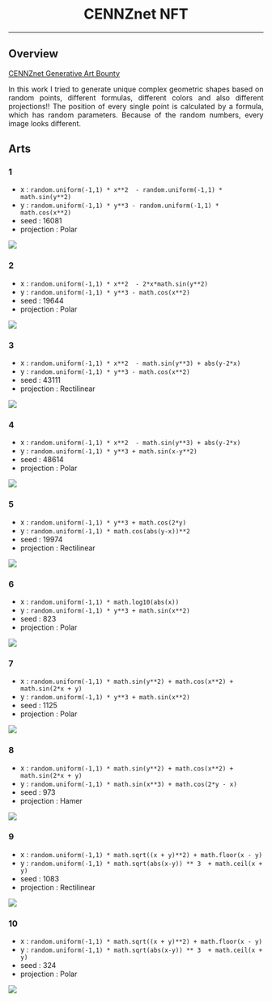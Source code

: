 <div align="center">
<h1>CENNZnet NFT</h1>
</div>

----------

## Overview
<a href="https://gitcoin.co/issue/cennznet/grants/9/100026471">CENNZnet Generative Art Bounty</a>

<p align="justify">	
In this work I tried to generate unique complex geometric shapes based on random points, different formulas, different colors and also different projections!!
The position of every single point is calculated by a formula, which has random parameters. Because of the random numbers, every image looks different.
</p>

## Arts

### 1

- x : `random.uniform(-1,1) * x**2  - random.uniform(-1,1) * math.sin(y**2)`
- y : `random.uniform(-1,1) * y**3 - random.uniform(-1,1) * math.cos(x**2)`
- seed : 16081
- projection : Polar

<img src="https://github.com/sepandhaghighi/cennznet-nft/raw/master/images/1.png">	

### 2

- x : `random.uniform(-1,1) * x**2  - 2*x*math.sin(y**2)`
- y : `random.uniform(-1,1) * y**3 - math.cos(x**2)`
- seed : 19644
- projection : Polar

<img src="https://github.com/sepandhaghighi/cennznet-nft/raw/master/images/2.png">	

### 3

- x : `random.uniform(-1,1) * x**2  - math.sin(y**3) + abs(y-2*x)`
- y : `random.uniform(-1,1) * y**3 - math.cos(x**2)`
- seed : 43111
- projection : Rectilinear

<img src="https://github.com/sepandhaghighi/cennznet-nft/raw/master/images/3.png">	

### 4

- x : `random.uniform(-1,1) * x**2  - math.sin(y**3) + abs(y-2*x)`
- y : `random.uniform(-1,1) * y**3 + math.sin(x-y**2)`
- seed : 48614
- projection : Polar

<img src="https://github.com/sepandhaghighi/cennznet-nft/raw/master/images/4.png">	

### 5

- x : `random.uniform(-1,1) * y**3 + math.cos(2*y)`
- y : `random.uniform(-1,1) * math.cos(abs(y-x))**2`
- seed : 19974
- projection : Rectilinear

<img src="https://github.com/sepandhaghighi/cennznet-nft/raw/master/images/5.png">	

### 6

- x : `random.uniform(-1,1) * math.log10(abs(x))`
- y : `random.uniform(-1,1) * y**3 + math.sin(x**2)`
- seed : 823
- projection : Polar

<img src="https://github.com/sepandhaghighi/cennznet-nft/raw/master/images/6.png">


### 7

- x : `random.uniform(-1,1) * math.sin(y**2) + math.cos(x**2) + math.sin(2*x + y)`
- y : `random.uniform(-1,1) * y**3 + math.sin(x**2)`
- seed : 1125
- projection : Polar

<img src="https://github.com/sepandhaghighi/cennznet-nft/raw/master/images/7.png">	

### 8

- x : `random.uniform(-1,1) * math.sin(y**2) + math.cos(x**2) + math.sin(2*x + y)`
- y : `random.uniform(-1,1) * math.sin(x**3) + math.cos(2*y - x)`
- seed : 973
- projection : Hamer

<img src="https://github.com/sepandhaghighi/cennznet-nft/raw/master/images/8.png">

### 9

- x : `random.uniform(-1,1) * math.sqrt((x + y)**2) + math.floor(x - y)`
- y : `random.uniform(-1,1) * math.sqrt(abs(x-y)) ** 3  + math.ceil(x + y)`
- seed : 1083
- projection : Rectilinear

<img src="https://github.com/sepandhaghighi/cennznet-nft/raw/master/images/9.png">	

### 10

- x : `random.uniform(-1,1) * math.sqrt((x + y)**2) + math.floor(x - y)`
- y : `random.uniform(-1,1) * math.sqrt(abs(x-y)) ** 3  + math.ceil(x + y)`
- seed : 324
- projection : Polar

<img src="https://github.com/sepandhaghighi/cennznet-nft/raw/master/images/10.png">			


